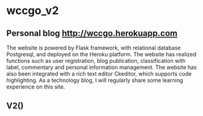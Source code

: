 # wccgo_v2
## Personal blog   http://wccgo.herokuapp.com
The website is powered by Flask framework, with relational database Postgresql, and deployed on the Heroku platform. 
The website has realized functions such as user registration, blog publication, classification with label, commentary and personal information management. 
The website has also been integrated with a rich text editor Ckeditor, which supports code highlighting.
As a technology blog, I will regularly share some learning experience on this site.

## V2()
